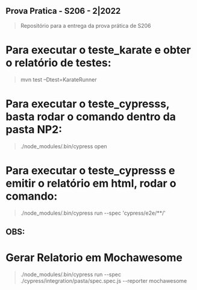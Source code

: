 ## Prova Pratica - S206 - 2|2022
> Repositório para a entrega da prova prática de S206

# Para executar o teste_karate e obter o relatório de testes:

> mvn test –Dtest=KarateRunner

# Para executar o teste_cypresss, basta rodar o comando dentro da pasta NP2:

> ./node_modules/.bin/cypress open

# Para executar o teste_cypresss e emitir o relatório em html, rodar o comando:

> ./node_modules/.bin/cypress run --spec 'cypress/e2e/**/'

## OBS:
# Gerar Relatorio em Mochawesome
> ./node_modules/.bin/cypress run --spec ./cypress/integration/pasta/spec.spec.js --reporter mochawesome